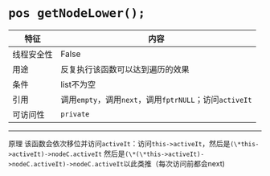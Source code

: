 # `pos getNodeLower();`

|特征|内容
|---|---
|线程安全性|False
|用途|反复执行该函数可以达到遍历的效果
|条件|list不为空
|引用|调用`empty`，调用`next`，调用`fptrNULL`；访问`activeIt`
|可访问性|`private`
-----

原理
该函数会依次移位并访问`activeIt`：访问`this->activeIt`，然后是`(\*this->activeIt)->nodeC.activeIt`
然后是`(\*(\*this->activeIt)->nodeC.activeIt)->nodeC.activeIt`以此类推（每次访问前都会next)

